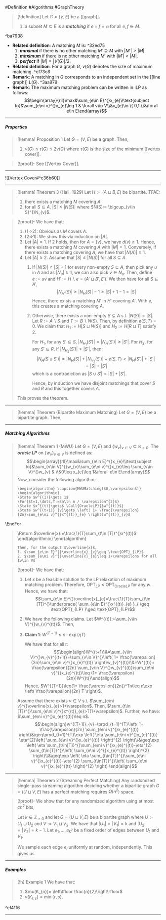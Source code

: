 #Definition #Algorithms #GraphTheory 

> [!definition]
> Let $G=(V,E)$ be a [[graph]]. 
> 1. a subset $M\subseteq E$ is a ***matching*** if $e\cap f=\varnothing$ for all $e,f\in M$.

^ba7938

- **Related definition**: A matching $M$ is: ^32ed75
	1. ***maximal*** if there is no other matching $M'\supseteq M$ with $\left| M' \right|> \left| M \right|$.
	2. ***maximum*** if there is no other matching $M'$ with $\left| M' \right|> \left| M \right|$.
	3. ***perfect*** if $\left| M \right|=\left| V(G) \right| / 2$.
- **Related definition**: For a graph $G$, $\nu(G)$ denotes the size of maximum matching. ^cf73c8
- **Remark**: A matching in $G$ corresponds to an independent set in the [[line graph]] $L(G)$. ^3aa979
- **Remark**: The maximum matching problem can be written in ILP as follows: $$\begin{array}{rll}\max&\sum_{e\in E}^{}x_{e}\\\text{subject to}&\sum_{e\ni v}^{}x_{e}\leq 1 & \forall v\in V\\&x_{e}\in \{ 0,1 \}&\forall e\in E\end{array}$$
---
##### Properties
> [!lemma] Proposition 1 
> Let $G=(V,E)$ be a graph. Then,
> 1. $\nu(G)\leq \tau(G)\leq 2\nu(G)$ where $\tau(G)$ is the size of the minimum [[vertex cover]].

> [!proof]-
> See [[Vertex Cover]].
---
![[Vertex Cover#^c36b60]]

---
> [!lemma] Theorem 3 (Hall, 1929)
> Let $H:=(A\sqcup B,E)$ be bipartite. TFAE:
> 1. there exists a matching $M$ covering $A$. 
> 2. for all $S\subseteq A$, $\left| S \right|\leq \left| N(S) \right|$ where $N(S):= \bigcup_{v\in S}^{}N_{v}$.

> [!proof]-
> We have that:
> 1. (1=>2): Obvious as $M$ covers $A$.
> 2. (2=>1): We show this via induction on $\left| A \right|$.
> 	1. Let $\left| A \right|=1$. If 2 holds, then for $A=\{ v \}$, we have $d(v)\geq 1$. Hence, there exists a matching $M$ covering $A$ with $\left| M \right|=1$. Conversely, if there exists a matching covering $A$, we have that $\left| N(A) \right|\geq 1$.
> 	2. Let $\left| A \right|\geq 2$. Assume that $\left| S \right|\leq \left| N(S) \right|$ for all $S\subseteq A$.
> 		1. If $\left| N(S) \right|\geq \left| S \right|+1$ for every non-empty $S\subsetneq A$, then pick any $u$ in $A$ and as $\left| N_{u} \right|\geq 1$, we can also pick $v\in N_{u}$. Then, define $e:=uv$ and $H':= H \backslash e=(A'\sqcup B',E')$. We then have for all $S\subseteq A'$, $$\left| N_{H'}(S) \right| \geq \left| N_{H}(S) \right| -1\geq \left| S \right| +1-1=\left| S \right| $$Hence, there exists a matching $M'$ in $H'$ covering $A'$. With $e$, this creates a matching covering $A$.
> 		2. Otherwise, there exists a non-empty $S\subsetneq A$ s.t. $\left| N(S) \right|= \left| S \right|$. Let $R:= A \backslash S$ and $T:= B \backslash N(S)$. Then, by definition $e(S,T)=0$. We claim that $H_{1}:=H[S\sqcup N(S)]$ and $H_{2}:=H[R\sqcup T]$ satisfy 2. 
> 		   
> 		   For $H_{1}$, for any $S'\subseteq S$, $\left| N_{H_{1}}(S') \right|=\left| N_{H}(S') \right|\geq \left| S' \right|$. For $H_{2}$, for any $S'\subseteq R$, if $\left| N_{H_{2}}(S') \right|< \left| S' \right|$, then: $$\left| N_{H}(S\cup S') \right|=\left| N_{H}(S) \right| +\left| N_{H_{2}}(S') \right| +e(S,T)<\left| N_{H}(S') \right| +\left| S' \right| =\left| S \right| +\left| S' \right|  $$which is a contradiction as $\left| S\cup S' \right|=\left| S \right|+\left| S' \right|$.
> 		   
> 		   Hence, by induction we have disjoint matchings that cover $S$ and $R$ and this together covers $A$.
> 
> This proves the theorem.
---
> [!lemma] Theorem (Bipartite Maximum Matching)
> Let $G=(V,E)$ be a bipartite graph. Then, 

---
##### Matching Algorithms
> [!lemma] Theorem 1 (MWU)
> Let $G=(V,E)$ and $\{ w_{v} \}_{v\in V}\subseteq \mathbb{R}_{\geq 0}$. The ***oracle LP*** on $\{ w_{v} \}_{v\in V}$ is defined as:$$\begin{array}{rll}\max&\sum_{e\in E}^{}x_{e}\\\text{subject to}&\sum_{v\in V}^{}w_{v}\sum_{e\ni v}^{}x_{e}\leq \sum_{v\in V}^{}w_{v} & \\&0\leq x_{e}\leq 1&\forall e\in E\end{array}$$Now, consider the following algorithm: 
> ```pseudo
> \begin{algorithm} \caption{MWUMatching($G,\varepsilon$)}
> \begin{algorithmic} 
> \State $w^{(1)}\gets 1$
> \For{$t=1,\dots,T:=8n\ln n / \varepsilon^{2}$}
> \State $x^{(t)}\gets$ \Call{OracleLP}{$w^{(t)}$}
> \State $w^{(t+1)}_{v}\gets \left( 1+ \frac{\varepsilon}{2n}\sum_{e\ni v}^{}x^{(t)}_{e} \right)w^{(t)}_{v}$
\EndFor
> \Return $\overline{x}:=\frac{1}{T}\sum_{t\in [T]}^{}x^{(t)}$
> \end{algorithmic}
> \end{algorithm}
> ```
> Then, for the output $\overline{x}$, 
> 1. $\sum_{e\in E}^{}\overline{x}_{e}\geq \text{OPT}_{LP}$
> 2. $\sum_{e\ni v}^{}\overline{x}_{e}\leq 1+\varepsilon$ for all $v\in V$

> [!proof]-
> We have that:
> 1. Let $x$ be a feasible solution to the LP relaxation of maximum matching problem. Therefore, $\text{OPT}_{LP}\leq \text{OPT}_{\text{Oracle}LP}$ for any $w$. Hence, we have that: $$\sum_{e\in E}^{}\overline{x}_{e}=\frac{1}{T}\sum_{t\in [T]}^{}\underbrace{ \sum_{e\in E}^{}x^{(t)}_{e} }_{ \geq \text{OPT}_{LP} }\geq \text{OPT}_{LP}$$
> 2. We have the following claims. Let $W^{(t)}:=\sum_{v\in V}^{}w_{v}^{(t)}$. Then,
> 	1. **Claim 1**: $W^{(T+1)}\leq n\cdot\exp(\eta T)$
> 	   
> 	   We have that for all $t$: $$\begin{align}W^{(t+1)}&=\sum_{v\in V}^{}w_{v}^{(t+1)}=\sum_{v\in V}^{}\left( 1+ \frac{\varepsilon}{2n}\sum_{e\ni v}^{}x_{e}^{(t)} \right)w_{v}^{(t)}\\&=W^{(t)}+ \frac{\varepsilon}{2n} \sum_{v\in V}^{}w_{v}^{(t)}\sum_{e\ni v}^{}x_{e}^{(t)}\leq (1+ \frac{\varepsilon}{2n})W^{(t)}\end{align}$$Hence, $W^{(T+1)}\leq(1+ \frac{\varepsilon}{2n})^Tn\leq n\exp \left( \frac{\varepsilon}{2n} T \right)$.
> 	
> 	Assume that there exists $v\in V$ s.t. $\sum_{e\ni v}^{}\overline{x}_{e}>1+\varepsilon$. Then, $\sum_{t\in [T]}^{}\sum_{e\ni v}^{}x^{(t)}_{e}>T(1+\varepsilon)$. Further, we have: $\sum_{e\ni v}^{}x_{e}^{(t)}\leq n$. 
> 	$$\begin{align}w^{(T+1)}_{v}=\prod_{t=1}^{T}\left( 1+ \frac{\varepsilon}{2n} \sum_{e\ni v}^{}x_{e}^{(t)} \right)&\geq\prod_{t=1}^{T}\exp \left( \eta \sum_{e\ni v}^{}x_{e}^{(t)}-\eta^{2}\left( \sum_{e\ni v}^{}x_{e}^{(t)} \right)^{2}  \right)\\&\geq\exp \left( \eta \sum_{t\in[T]}^{}\sum_{e\ni v}^{}x_{e}^{(t)}-\eta^{2} \sum_{t\in[T]}^{}\left( \sum_{e\ni v}^{}x_{e}^{(t)} \right)^{2}  \right)\\&\geq\exp \left( \eta \sum_{t\in[T]}^{}\sum_{e\ni v}^{}x_{e}^{(t)}-\eta^{2} \sum_{t\in[T]}^{}\left( \sum_{e\ni v}^{}x_{e}^{(t)} \right)^{2}  \right) \end{align}$$
---
> [!lemma] Theorem 2 (Streaming Perfect Matching)
> Any randomized single-pass streaming algorithm deciding whether a bipartite graph $G=(U\sqcup V ,E)$ has a perfect matching requires $\Omega(n^{2})$ space.

> [!proof]-
> We show that for any randomized algorithm using at most $cn^{2}$ bits, 
> 
> Let $k\in \mathbb{Z}_{\geq 0}$ and let $G=(U\sqcup V,E)$ be a bipartite graph where $U:=U_{1}\sqcup U_{2}$ and $V:=V_{1}\sqcup V_{2}$. We have that $\left| U_{1} \right|=\left| V_{1} \right|=k$ and $\left| U_{2} \right|=\left| V_{2} \right|=k-1$. Let $e_{1},\dots,e_{k^{2}}$ be a fixed order of edges between $U_{1}$ and $V_{1}$. 
> 
> We sample each edge $e_{i}$ uniformly at random, independently. This gives us 

---
##### Examples

> [!h] Example 1
> We have that:
> 1. $\nu(K_{n})= \left\lfloor \frac{n}{2}\right\rfloor$
> 2. $\nu(K_{r,s})=\min \{ r,s \}$.

^ef41f6

---
